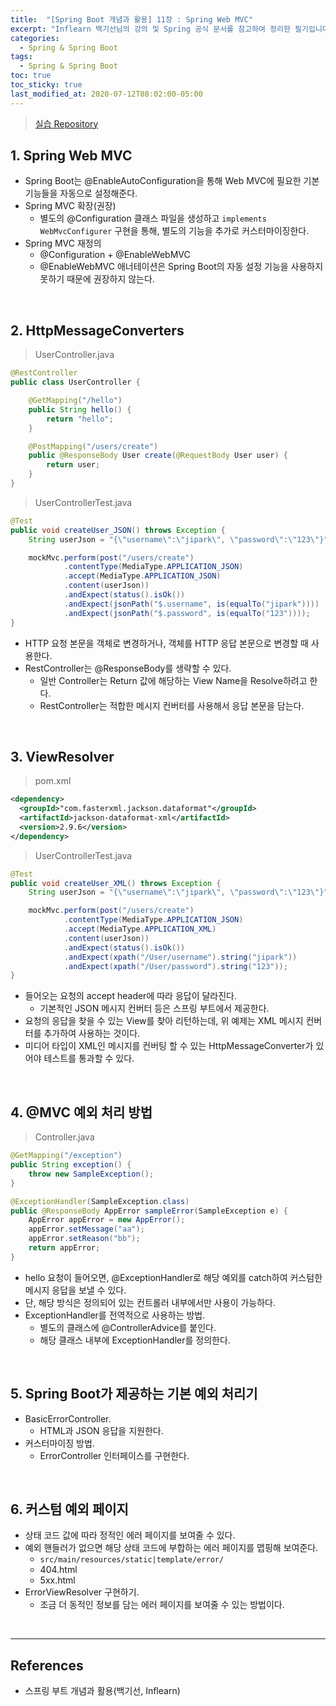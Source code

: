 ```yaml
---
title:  "[Spring Boot 개념과 활용] 11장 : Spring Web MVC"
excerpt: "Inflearn 백기선님의 강의 및 Spring 공식 문서를 참고하여 정리한 필기입니다."
categories:
  - Spring & Spring Boot
tags:
  - Spring & Spring Boot
toc: true
toc_sticky: true
last_modified_at: 2020-07-12T08:02:00-05:00
---
```


> [실습 Repository](https://github.com/xlffm3/spring-learning-test/tree/inflearn-boot)

## 1. Spring Web MVC

* Spring Boot는 @EnableAutoConfiguration을 통해 Web MVC에 필요한 기본 기능들을 자동으로 설정해준다.
* Spring MVC 확장(권장)
  * 별도의 @Configuration 클래스 파일을 생성하고 ``implements WebMvcConfigurer`` 구현을 통해, 별도의 기능을 추가로 커스터마이징한다.
* Spring MVC 재정의
  * @Configuration + @EnableWebMVC
  * @EnableWebMVC 애너테이션은 Spring Boot의 자동 설정 기능을 사용하지 못하기 때문에 권장하지 않는다.

<br>

## 2. HttpMessageConverters

> UserController.java

```java
@RestController
public class UserController {

    @GetMapping("/hello")
    public String hello() {
        return "hello";
    }

    @PostMapping("/users/create")
    public @ResponseBody User create(@RequestBody User user) {
        return user;
    }
}
```

> UserControllerTest.java

```java
@Test
public void createUser_JSON() throws Exception {
    String userJson = "{\"username\":\"jipark\", \"password\":\"123\"}";

    mockMvc.perform(post("/users/create")
            .contentType(MediaType.APPLICATION_JSON)
            .accept(MediaType.APPLICATION_JSON)
            .content(userJson))
            .andExpect(status().isOk())
            .andExpect(jsonPath("$.username", is(equalTo("jipark"))))
            .andExpect(jsonPath("$.password", is(equalTo("123"))));
}
```

* HTTP 요청 본문을 객체로 변경하거나, 객체를 HTTP 응답 본문으로 변경할 때 사용한다.
* RestController는 @ResponseBody를 생략할 수 있다.
  * 일반 Controller는 Return 값에 해당하는 View Name을 Resolve하려고 한다.
  * RestController는 적합한 메시지 컨버터를 사용해서 응답 본문을 담는다.

<br>

## 3. ViewResolver

> pom.xml

```xml
<dependency>
  <groupId>"com.fasterxml.jackson.dataformat"</groupId>
  <artifactId>jackson-dataformat-xml</artifactId>
  <version>2.9.6</version>
</dependency>
```

> UserControllerTest.java

```java
@Test
public void createUser_XML() throws Exception {
    String userJson = "{\"username\":\"jipark\", \"password\":\"123\"}";

    mockMvc.perform(post("/users/create")
            .contentType(MediaType.APPLICATION_JSON)
            .accept(MediaType.APPLICATION_XML)
            .content(userJson))
            .andExpect(status().isOk())
            .andExpect(xpath("/User/username").string("jipark"))
            .andExpect(xpath("/User/password").string("123"));
}
```

* 들어오는 요청의 accept header에 따라 응답이 달라진다.
  * 기본적인 JSON 메시지 컨버터 등은 스프링 부트에서 제공한다.
* 요청의 응답을 찾을 수 있는 View를 찾아 리턴하는데, 위 예제는 XML 메시지 컨버터를 추가하여 사용하는 것이다.
* 미디어 타입이 XML인 메시지를 컨버팅 할 수 있는 HttpMessageConverter가 있어야 테스트를 통과할 수 있다.

<br>

## 4. @MVC 예외 처리 방법

> Controller.java

```java
@GetMapping("/exception")
public String exception() {
    throw new SampleException();
}

@ExceptionHandler(SampleException.class)
public @ResponseBody AppError sampleError(SampleException e) {
    AppError appError = new AppError();
    appError.setMessage("aa");
    appError.setReason("bb");
    return appError;
}
```

* hello 요청이 들어오면, @ExceptionHandler로 해당 예외를 catch하여 커스텀한 메시지 응답을 보낼 수 있다.
* 단, 해당 방식은 정의되어 있는 컨트롤러 내부에서만 사용이 가능하다.
* ExceptionHandler를 전역적으로 사용하는 방법.
  * 별도의 클래스에 @ControllerAdvice를 붙인다.
  * 해당 클래스 내부에 ExceptionHandler를 정의한다.

<br>

## 5. Spring Boot가 제공하는 기본 예외 처리기

* BasicErrorController.
  * HTML과 JSON 응답을 지원한다.
* 커스터마이징 방법.
  * ErrorController 인터페이스를 구현한다.

<br>

## 6. 커스텀 예외 페이지

* 상태 코드 값에 따라 정적인 에러 페이지를 보여줄 수 있다.
* 예외 핸들러가 없으면 해당 상태 코드에 부합하는 에러 페이지를 맵핑해 보여준다.
  * ``src/main/resources/static|template/error/``
  * 404.html
  * 5xx.html
* ErrorViewResolver 구현하기.
  * 조금 더 동적인 정보를 담는 에러 페이지를 보여줄 수 있는 방법이다.

<br>

---

## References

* 스프링 부트 개념과 활용(백기선, Inflearn)
